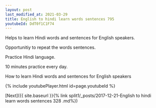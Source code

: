 ```yaml
---
layout: post
last_modified_at: 2021-03-29
title: English to hindi learn words sentences 795 
youtubeId: DdT0f1C1F74
---
```

 
 
Helps to learn Hindi words and sentences for English speakers.

Opportunitiy to repeat the words sentences. 

Practice Hindi language. 
 
10 minutes practice every day. 
 
How to learn Hindi words and sentences for English speakers 
 
{% include youtubePlayer.html id=page.youtubeId %}
 
 
[Next]({{ site.baseurl }}{% link  split1/_posts/2017-12-21-English to hindi learn words sentences 328 .md%})
 

